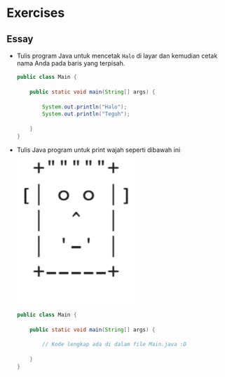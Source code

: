 # Exercises

## Essay
* Tulis program Java untuk mencetak `Halo` di layar dan kemudian cetak nama Anda pada baris yang terpisah.
  
  ```java
  public class Main {

      public static void main(String[] args) {

          System.out.println("Halo");
          System.out.println("Teguh");

      }
  }
  ```

* Tulis Java program untuk print wajah seperti dibawah ini
  ![Java Face](./print-face.png)

  ```java
  public class Main {

      public static void main(String[] args) {

          // Kode lengkap ada di dalam file Main.java :D

      }
  }
  ```